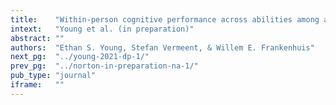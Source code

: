 ```yaml
---
title:    "Within-person cognitive performance across abilities among adversity-exposed people in the SECCYD"
intext:   "Young et al. (in preparation)"
abstract: ""
authors:  "Ethan S. Young, Stefan Vermeent, & Willem E. Frankenhuis"
next_pg:  "../young-2021-dp-1/"
prev_pg:  "../norton-in-preparation-na-1/"
pub_type: "journal"
iframe:   ""
---
```

